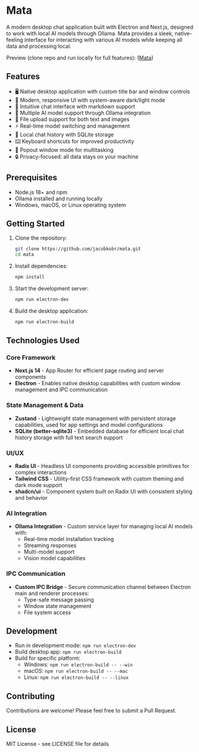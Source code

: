 # Mata

A modern desktop chat application built with Electron and Next.js, designed to work with local AI models through Ollama. Mata provides a sleek, native-feeling interface for interacting with various AI models while keeping all data and processing local.

Preview (clone repo and run locally for full features):
([Mata](https://mataai.netlify.app/))

## Features

- 🖥️ Native desktop application with custom title bar and window controls
- 🎨 Modern, responsive UI with system-aware dark/light mode
- 💬 Intuitive chat interface with markdown support
- 🤖 Multiple AI model support through Ollama integration
- 📁 File upload support for both text and images
- ⚡ Real-time model switching and management
- 💾 Local chat history with SQLite storage
- ⌨️ Keyboard shortcuts for improved productivity
- 🔄 Popout window mode for multitasking
- 🔒 Privacy-focused: all data stays on your machine

## Prerequisites

- Node.js 18+ and npm
- Ollama installed and running locally
- Windows, macOS, or Linux operating system

## Getting Started

1. Clone the repository:
   ```bash
   git clone https://github.com/jacobkobr/mata.git
   cd mata
   ```

2. Install dependencies:
   ```bash
   npm install
   ```

3. Start the development server:
   ```bash
   npm run electron-dev
   ```

4. Build the desktop application:
   ```bash
   npm run electron-build
   ```

## Technologies Used

### Core Framework
- **Next.js 14** - App Router for efficient page routing and server components
- **Electron** - Enables native desktop capabilities with custom window management and IPC communication

### State Management & Data
- **Zustand** - Lightweight state management with persistent storage capabilities, used for app settings and model configurations
- **SQLite (better-sqlite3)** - Embedded database for efficient local chat history storage with full text search support

### UI/UX
- **Radix UI** - Headless UI components providing accessible primitives for complex interactions
- **Tailwind CSS** - Utility-first CSS framework with custom theming and dark mode support
- **shadcn/ui** - Component system built on Radix UI with consistent styling and behavior

### AI Integration
- **Ollama Integration** - Custom service layer for managing local AI models with:
  - Real-time model installation tracking
  - Streaming responses
  - Multi-model support
  - Vision model capabilities

### IPC Communication
- **Custom IPC Bridge** - Secure communication channel between Electron main and renderer processes:
  - Type-safe message passing
  - Window state management
  - File system access

## Development

- Run in development mode: `npm run electron-dev`
- Build desktop app: `npm run electron-build`
- Build for specific platform:
  - Windows: `npm run electron-build -- --win`
  - macOS: `npm run electron-build -- --mac`
  - Linux: `npm run electron-build -- --linux`

## Contributing

Contributions are welcome! Please feel free to submit a Pull Request.

## License

MIT License - see LICENSE file for details 
